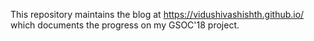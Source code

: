 
This repository maintains the blog at https://vidushivashishth.github.io/ which documents the progress on my GSOC'18 project.
